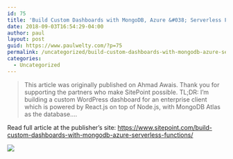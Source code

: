 ```yaml
---
id: 75
title: 'Build Custom Dashboards with MongoDB, Azure &#038; Serverless Functions'
date: 2018-09-03T16:54:29-04:00
author: paul
layout: post
guid: https://www.paulwelty.com/?p=75
permalink: /uncategorized/build-custom-dashboards-with-mongodb-azure-serverless-functions/
categories:
  - Uncategorized
---
```

> This article was originally published on Ahmad Awais. Thank you for supporting the partners who make SitePoint possible. TL;DR: I’m building a custom WordPress dashboard for an enterprise client which is powered by React.js on top of Node.js, with MongoDB Atlas as the database&#8230;.

Read full article at the publisher’s site: <a href="https://www.sitepoint.com/build-custom-dashboards-with-mongodb-azure-serverless-functions/" target="_blank">https://www.sitepoint.com/build-custom-dashboards-with-mongodb-azure-serverless-functions/</a>

<img src="https://i0.wp.com/dab1nmslvvntp.cloudfront.net/wp-content/uploads/2018/07/1530846089MongoDB_Gray_Logo_FullColor_RGB-01-1024x315-1024x315.jpg?resize=758%2C233&#038;ssl=1" data-recalc-dims="1" />